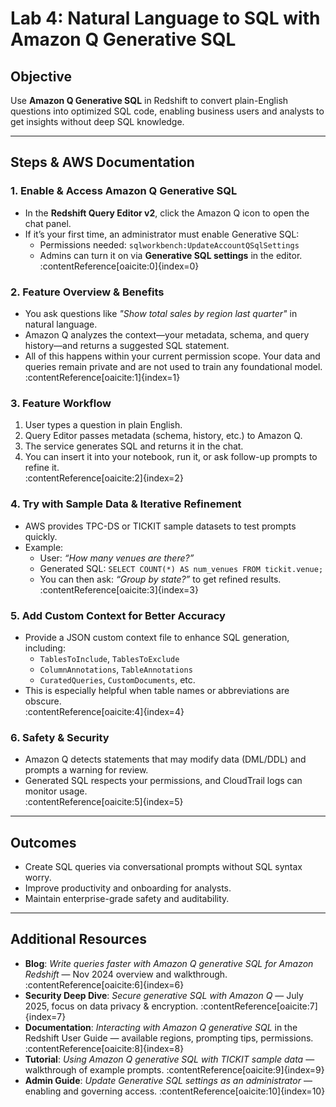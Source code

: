 # Lab 4: Natural Language to SQL with Amazon Q Generative SQL

##  Objective
Use **Amazon Q Generative SQL** in Redshift to convert plain-English questions into optimized SQL code, enabling business users and analysts to get insights without deep SQL knowledge.

---

##  Steps & AWS Documentation

### 1. Enable & Access Amazon Q Generative SQL
- In the **Redshift Query Editor v2**, click the Amazon Q icon to open the chat panel.  
- If it’s your first time, an administrator must enable Generative SQL:  
  - Permissions needed: `sqlworkbench:UpdateAccountQSqlSettings`  
  - Admins can turn it on via **Generative SQL settings** in the editor.  
  :contentReference[oaicite:0]{index=0}

### 2. Feature Overview & Benefits
- You ask questions like *"Show total sales by region last quarter"* in natural language.  
- Amazon Q analyzes the context—your metadata, schema, and query history—and returns a suggested SQL statement.  
- All of this happens within your current permission scope. Your data and queries remain private and are not used to train any foundational model.  
  :contentReference[oaicite:1]{index=1}

### 3. Feature Workflow
1. User types a question in plain English.
2. Query Editor passes metadata (schema, history, etc.) to Amazon Q.
3. The service generates SQL and returns it in the chat.
4. You can insert it into your notebook, run it, or ask follow-up prompts to refine it.  
   :contentReference[oaicite:2]{index=2}

### 4. Try with Sample Data & Iterative Refinement
- AWS provides TPC-DS or TICKIT sample datasets to test prompts quickly.  
- Example:  
  - User: *“How many venues are there?”*  
  - Generated SQL: `SELECT COUNT(*) AS num_venues FROM tickit.venue;`  
  - You can then ask: *“Group by state?”* to get refined results.  
  :contentReference[oaicite:3]{index=3}

### 5. Add Custom Context for Better Accuracy
- Provide a JSON custom context file to enhance SQL generation, including:
  - `TablesToInclude`, `TablesToExclude`
  - `ColumnAnnotations`, `TableAnnotations`
  - `CuratedQueries`, `CustomDocuments`, etc.  
- This is especially helpful when table names or abbreviations are obscure.  
  :contentReference[oaicite:4]{index=4}

### 6. Safety & Security
- Amazon Q detects statements that may modify data (DML/DDL) and prompts a warning for review.  
- Generated SQL respects your permissions, and CloudTrail logs can monitor usage.  
  :contentReference[oaicite:5]{index=5}

---

##  Outcomes
- Create SQL queries via conversational prompts without SQL syntax worry.
- Improve productivity and onboarding for analysts.
- Maintain enterprise-grade safety and auditability.

---

##  Additional Resources
- **Blog**: *Write queries faster with Amazon Q generative SQL for Amazon Redshift* — Nov 2024 overview and walkthrough. :contentReference[oaicite:6]{index=6}  
- **Security Deep Dive**: *Secure generative SQL with Amazon Q* — July 2025, focus on data privacy & encryption. :contentReference[oaicite:7]{index=7}  
- **Documentation**: *Interacting with Amazon Q generative SQL* in the Redshift User Guide — available regions, prompting tips, permissions. :contentReference[oaicite:8]{index=8}  
- **Tutorial**: *Using Amazon Q generative SQL with TICKIT sample data* — walkthrough of example prompts. :contentReference[oaicite:9]{index=9}  
- **Admin Guide**: *Update Generative SQL settings as an administrator* — enabling and governing access. :contentReference[oaicite:10]{index=10}
